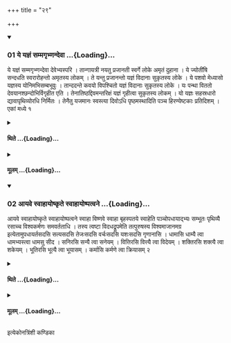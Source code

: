 +++
title = "२९"

+++

<div class="js_include" includetitle="true" newlevelforh1="3" unfilled url="/vedAH_yajuH/taittirIyam/sUtram/ApastambaH/shrautam/vishvAsa-prastutiH/16/29/01_ye_yajnaM_sammagRbhNandevA.md">
<details open><summary><h3>01 ये यज्ञं सम्मगृभ्णन्देवा ...{Loading}...</h3></summary>

ये यज्ञं सम्मगृभ्णन्देवा देवेभ्यस्परि । तान्गायत्री नयतु प्रजानती स्वर्गे लोके अमृतं दुहाना । ये ज्योतींषि सन्दधति स्वरारोहन्तो अमृतस्य लोकम् । ते यन्तु प्रजानन्तो यज्ञं विदानाः सुकृतस्य लोके । ये पशवो मेध्यासो यज्ञस्य योनिमभिसम्बभूवुः । तान्ददन्ते कवयो विपश्चितो यज्ञं विदानाः सुकृतस्य लोके । यः पन्था विततो देवयानश्छन्दोभिर्विगृहीत एति । तेनातिष्ठद्दिवमन्तरिक्षं यज्ञं गृहीत्वा सुकृतस्य लोकम् । यो यज्ञः सहस्रधारो द्यावापृथिव्योरधि निर्मितः । तेनैतु यजमानः स्वस्त्या दिवोऽधि पृष्ठमस्थादिति पञ्च हिरण्येष्टकाः प्रतिदिशम् । एकां मध्ये १
</details>
</div>
<div class="js_include collapsed" newlevelforh1="4" title="थिते" unfilled url="/vedAH_yajuH/taittirIyam/sUtram/ApastambaH/shrautam/thite/16/29/01_ye_yajnaM_sammagRbhNandevA.md">
<details><summary><h4>थिते ...{Loading}...</h4></summary>

ये यज्ञं सम्मगृभ्णन्देवा देवेभ्यस्परि । तान्गायत्री नयतु प्रजानती स्वर्गे लोके अमृतं दुहाना । ये ज्योतींषि सन्दधति स्वरारोहन्तो अमृतस्य लोकम् । ते यन्तु प्रजानन्तो यज्ञं विदानाः सुकृतस्य लोके । ये पशवो मेध्यासो यज्ञस्य योनिमभिसम्बभूवुः । तान्ददन्ते कवयो विपश्चितो यज्ञं विदानाः सुकृतस्य लोके । यः पन्था विततो देवयानश्छन्दोभिर्विगृहीत एति । तेनातिष्ठद्दिवमन्तरिक्षं यज्ञं गृहीत्वा सुकृतस्य लोकम् । यो यज्ञः सहस्रधारो द्यावापृथिव्योरधि निर्मितः । तेनैतु यजमानः स्वस्त्या दिवोऽधि पृष्ठमस्थादिति पञ्च हिरण्येष्टकाः प्रतिदिशम् । एकां मध्ये १
</details>
</div>
<div class="js_include collapsed" newlevelforh1="4" title="मूलम्" unfilled url="/vedAH_yajuH/taittirIyam/sUtram/ApastambaH/shrautam/mUlam/16/29/01_ye_yajnaM_sammagRbhNandevA.md">
<details><summary><h4>मूलम् ...{Loading}...</h4></summary>

ये यज्ञं सम्मगृभ्णन्देवा देवेभ्यस्परि । तान्गायत्री नयतु प्रजानती स्वर्गे लोके अमृतं दुहाना । ये ज्योतींषि सन्दधति स्वरारोहन्तो अमृतस्य लोकम् । ते यन्तु प्रजानन्तो यज्ञं विदानाः सुकृतस्य लोके । ये पशवो मेध्यासो यज्ञस्य योनिमभिसम्बभूवुः । तान्ददन्ते कवयो विपश्चितो यज्ञं विदानाः सुकृतस्य लोके । यः पन्था विततो देवयानश्छन्दोभिर्विगृहीत एति । तेनातिष्ठद्दिवमन्तरिक्षं यज्ञं गृहीत्वा सुकृतस्य लोकम् । यो यज्ञः सहस्रधारो द्यावापृथिव्योरधि निर्मितः । तेनैतु यजमानः स्वस्त्या दिवोऽधि पृष्ठमस्थादिति पञ्च हिरण्येष्टकाः प्रतिदिशम् । एकां मध्ये १
</details>
</div>
<div class="js_include" includetitle="true" newlevelforh1="3" unfilled url="/vedAH_yajuH/taittirIyam/sUtram/ApastambaH/shrautam/vishvAsa-prastutiH/16/29/02_Ayave_svAhAyoShkRte_svAhAyoShpatvane.md">
<details open><summary><h3>02 आयवे स्वाहायोष्कृते स्वाहायोष्पत्वने ...{Loading}...</h3></summary>

आयवे स्वाहायोष्कृते स्वाहायोष्पत्वने स्वाहा विष्णवे स्वाहा बृहस्पतये स्वाहेति पञ्चोपधायाद्भ्यः सम्भूतः पृथिव्यै रसाच्च विश्वकर्मणः समवर्तताधि । तस्य त्वष्टा विदधद्रूपमेति तत्पुरुषस्य विश्वमाजानमग्र इत्येतामुपधायर्तसदसि सत्यसदसि तेजःसदसि वर्चःसदसि यशःसदसि गृणानासि । धामासि धाम्यै त्वा धामभ्यस्त्वा धामसु सीद । सनिरसि सन्यै त्वा सनेयम् । वित्तिरसि वित्त्यै त्वा विदेयम् । शक्तिरसि शक्त्यै त्वा शकेयम् । भूतिरसि भूत्यै त्वा भूयासम् । कर्मासि कर्मणे त्वा क्रियासम् २
</details>
</div>
<div class="js_include collapsed" newlevelforh1="4" title="थिते" unfilled url="/vedAH_yajuH/taittirIyam/sUtram/ApastambaH/shrautam/thite/16/29/02_Ayave_svAhAyoShkRte_svAhAyoShpatvane.md">
<details><summary><h4>थिते ...{Loading}...</h4></summary>

आयवे स्वाहायोष्कृते स्वाहायोष्पत्वने स्वाहा विष्णवे स्वाहा बृहस्पतये स्वाहेति पञ्चोपधायाद्भ्यः सम्भूतः पृथिव्यै रसाच्च विश्वकर्मणः समवर्तताधि । तस्य त्वष्टा विदधद्रूपमेति तत्पुरुषस्य विश्वमाजानमग्र इत्येतामुपधायर्तसदसि सत्यसदसि तेजःसदसि वर्चःसदसि यशःसदसि गृणानासि । धामासि धाम्यै त्वा धामभ्यस्त्वा धामसु सीद । सनिरसि सन्यै त्वा सनेयम् । वित्तिरसि वित्त्यै त्वा विदेयम् । शक्तिरसि शक्त्यै त्वा शकेयम् । भूतिरसि भूत्यै त्वा भूयासम् । कर्मासि कर्मणे त्वा क्रियासम् २
</details>
</div>
<div class="js_include collapsed" newlevelforh1="4" title="मूलम्" unfilled url="/vedAH_yajuH/taittirIyam/sUtram/ApastambaH/shrautam/mUlam/16/29/02_Ayave_svAhAyoShkRte_svAhAyoShpatvane.md">
<details><summary><h4>मूलम् ...{Loading}...</h4></summary>

आयवे स्वाहायोष्कृते स्वाहायोष्पत्वने स्वाहा विष्णवे स्वाहा बृहस्पतये स्वाहेति पञ्चोपधायाद्भ्यः सम्भूतः पृथिव्यै रसाच्च विश्वकर्मणः समवर्तताधि । तस्य त्वष्टा विदधद्रूपमेति तत्पुरुषस्य विश्वमाजानमग्र इत्येतामुपधायर्तसदसि सत्यसदसि तेजःसदसि वर्चःसदसि यशःसदसि गृणानासि । धामासि धाम्यै त्वा धामभ्यस्त्वा धामसु सीद । सनिरसि सन्यै त्वा सनेयम् । वित्तिरसि वित्त्यै त्वा विदेयम् । शक्तिरसि शक्त्यै त्वा शकेयम् । भूतिरसि भूत्यै त्वा भूयासम् । कर्मासि कर्मणे त्वा क्रियासम् २
</details>
</div>

  
इत्येकोनत्रिंशी कण्डिका 
